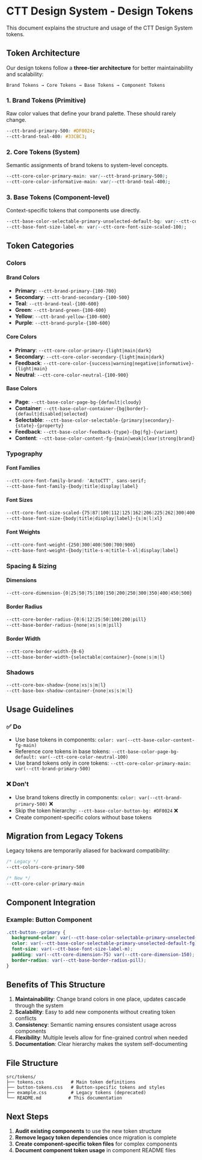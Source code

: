 # CTT Design System - Design Tokens

This document explains the structure and usage of the CTT Design System tokens.

## Token Architecture

Our design tokens follow a **three-tier architecture** for better maintainability and scalability:

```
Brand Tokens → Core Tokens → Base Tokens → Component Tokens
```

### 1. Brand Tokens (Primitive)
Raw color values that define your brand palette. These should rarely change.

```css
--ctt-brand-primary-500: #DF0024;
--ctt-brand-teal-400: #33CBC3;
```

### 2. Core Tokens (System)
Semantic assignments of brand tokens to system-level concepts.

```css
--ctt-core-color-primary-main: var(--ctt-brand-primary-500);
--ctt-core-color-informative-main: var(--ctt-brand-teal-400);
```

### 3. Base Tokens (Component-level)
Context-specific tokens that components use directly.

```css
--ctt-base-color-selectable-primary-unselected-default-bg: var(--ctt-core-color-primary-main);
--ctt-base-font-size-label-m: var(--ctt-core-font-size-scaled-100);
```

## Token Categories

### Colors

#### Brand Colors
- **Primary**: `--ctt-brand-primary-{100-700}`
- **Secondary**: `--ctt-brand-secondary-{100-500}`
- **Teal**: `--ctt-brand-teal-{100-600}`
- **Green**: `--ctt-brand-green-{100-600}`
- **Yellow**: `--ctt-brand-yellow-{100-600}`
- **Purple**: `--ctt-brand-purple-{100-600}`

#### Core Colors
- **Primary**: `--ctt-core-color-primary-{light|main|dark}`
- **Secondary**: `--ctt-core-color-secondary-{light|main|dark}`
- **Feedback**: `--ctt-core-color-{success|warning|negative|informative}-{light|main}`
- **Neutral**: `--ctt-core-color-neutral-{100-900}`

#### Base Colors
- **Page**: `--ctt-base-color-page-bg-{default|cloudy}`
- **Container**: `--ctt-base-color-container-{bg|border}-{default|disabled|selected}`
- **Selectable**: `--ctt-base-color-selectable-{primary|secondary}-{state}-{property}`
- **Feedback**: `--ctt-base-color-feedback-{type}-{bg|fg}-{variant}`
- **Content**: `--ctt-base-color-content-fg-{main|weak|clear|strong|brand}`

### Typography

#### Font Families
```css
--ctt-core-font-family-brand: 'ActoCTT', sans-serif;
--ctt-base-font-family-{body|title|display|label}
```

#### Font Sizes
```css
--ctt-core-font-size-scaled-{75|87|100|112|125|162|206|225|262|300|400|425}
--ctt-base-font-size-{body|title|display|label}-{s|m|l|xl}
```

#### Font Weights
```css
--ctt-core-font-weight-{250|300|400|500|700|900}
--ctt-base-font-weight-{body|title-s-m|title-l-xl|display|label}
```

### Spacing & Sizing

#### Dimensions
```css
--ctt-core-dimension-{0|25|50|75|100|150|200|250|300|350|400|450|500}
```

#### Border Radius
```css
--ctt-core-border-radius-{0|6|12|25|50|100|200|pill}
--ctt-base-border-radius-{none|xs|s|m|pill}
```

#### Border Width
```css
--ctt-core-border-width-{0-6}
--ctt-base-border-width-{selectable|container}-{none|s|m|l}
```

### Shadows
```css
--ctt-core-box-shadow-{none|xs|s|m|l}
--ctt-base-box-shadow-container-{none|xs|s|m|l}
```

## Usage Guidelines

### ✅ Do
- Use base tokens in components: `color: var(--ctt-base-color-content-fg-main)`
- Reference core tokens in base tokens: `--ctt-base-color-page-bg-default: var(--ctt-core-color-neutral-100)`
- Use brand tokens only in core tokens: `--ctt-core-color-primary-main: var(--ctt-brand-primary-500)`

### ❌ Don't
- Use brand tokens directly in components: `color: var(--ctt-brand-primary-500)` ❌
- Skip the token hierarchy: `--ctt-base-color-button-bg: #DF0024` ❌
- Create component-specific colors without base tokens

## Migration from Legacy Tokens

Legacy tokens are temporarily aliased for backward compatibility:

```css
/* Legacy */
--ctt-colors-core-primary-500

/* New */
--ctt-core-color-primary-main
```

## Component Integration

### Example: Button Component
```css
.ctt-button--primary {
  background-color: var(--ctt-base-color-selectable-primary-unselected-default-bg);
  color: var(--ctt-base-color-selectable-primary-unselected-default-fg);
  font-size: var(--ctt-base-font-size-label-m);
  padding: var(--ctt-core-dimension-75) var(--ctt-core-dimension-150);
  border-radius: var(--ctt-base-border-radius-pill);
}
```

## Benefits of This Structure

1. **Maintainability**: Change brand colors in one place, updates cascade through the system
2. **Scalability**: Easy to add new components without creating token conflicts
3. **Consistency**: Semantic naming ensures consistent usage across components
4. **Flexibility**: Multiple levels allow for fine-grained control when needed
5. **Documentation**: Clear hierarchy makes the system self-documenting

## File Structure

```
src/tokens/
├── tokens.css          # Main token definitions
├── button-tokens.css   # Button-specific tokens and styles
├── example.css         # Legacy tokens (deprecated)
└── README.md          # This documentation
```

## Next Steps

1. **Audit existing components** to use the new token structure
2. **Remove legacy token dependencies** once migration is complete
3. **Create component-specific token files** for complex components
4. **Document component token usage** in component README files